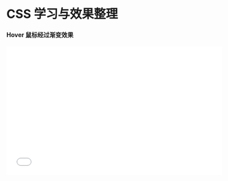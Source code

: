 # CSS 学习与效果整理

#### Hover 鼠标经过渐变效果

<iframe width="100%" height="300" src="//jsfiddle.net/lyz1948/qbakso1c/embedded/" allowfullscreen="allowfullscreen" allowpaymentrequest frameborder="0"></iframe>
